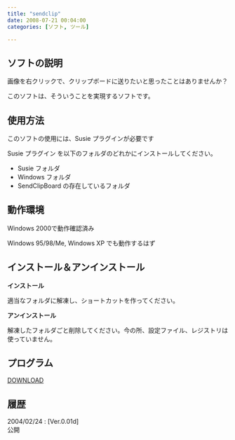 ```yaml
---
title: "sendclip"
date: 2008-07-21 00:04:00
categories: [ソフト, ツール]

---
```


## ソフトの説明

画像を右クリックで、クリップボードに送りたいと思ったことはありませんか？
	  
このソフトは、そういうことを実現するソフトです。 

## 使用方法

このソフトの使用には、Susie プラグインが必要です
	  
Susie プラグイン を以下のフォルダのどれかにインストールしてください。 

  * Susie フォルダ
  * Windows フォルダ
  * SendClipBoard の存在しているフォルダ

## 動作環境

Windows 2000で動作確認済み
	  
Windows 95/98/Me, Windows XP でも動作するはず 

## インストール＆アンインストール

**インストール**
	  
適当なフォルダに解凍し、ショートカットを作ってください。 

**アンインストール**
	  
解凍したフォルダごと削除してください。今の所、設定ファイル、レジストリは使っていません。 

## プログラム

[DOWNLOAD][1]
  


 [1]: /soft/tool/sclp001d.lzh "sclp001d.lzh"

## 履歴

2004/02/24
: [Ver.0.01d]<br />公開
